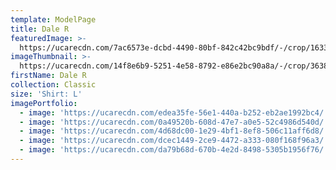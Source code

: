 ```yaml
---
template: ModelPage
title: Dale R
featuredImage: >-
  https://ucarecdn.com/7ac6573e-dcbd-4490-80bf-842c42bc9bdf/-/crop/1633x927/0,0/-/preview/
imageThumbnail: >-
  https://ucarecdn.com/14f8e6b9-5251-4e58-8792-e86e2bc90a8a/-/crop/3638x3648/877,0/-/preview/
firstName: Dale R
collection: Classic
size: 'Shirt: L'
imagePortfolio:
  - image: 'https://ucarecdn.com/edea35fe-56e1-440a-b252-eb2ae1992bc4/'
  - image: 'https://ucarecdn.com/0a49520b-608d-47e7-a0e5-52c4986d540d/'
  - image: 'https://ucarecdn.com/4d68dc00-1e29-4bf1-8ef8-506c11aff6d8/'
  - image: 'https://ucarecdn.com/dcec1449-2ce9-4472-a333-080f168f96a3/'
  - image: 'https://ucarecdn.com/da79b68d-670b-4e2d-8498-5305b1956f76/'
---
```


